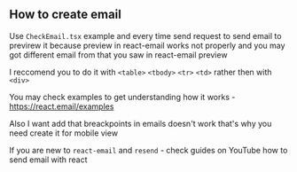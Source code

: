 ## How to create email

Use `CheckEmail.tsx` example and every time send request to send email to previrew it because preview in react-email works not properly
and you may got different email from that you saw in react-email preview

I reccomend you to do it with `<table>` `<tbody>` `<tr>` `<td>` rather then with `<div>`

You may check examples to get understanding how it works - https://react.email/examples

Also I want add that breackpoints in emails doesn't work that's why you need create it for mobile view

If you are new to `react-email` and `resend` - check guides on YouTube how to send email with react
